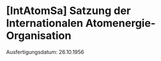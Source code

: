 # [IntAtomSa] Satzung der Internationalen Atomenergie-Organisation

Ausfertigungsdatum: 26.10.1956

 